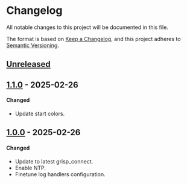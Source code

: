 # Changelog

All notable changes to this project will be documented in this file.

The format is based on [Keep a Changelog](https://keepachangelog.com/en/1.0.0/),
and this project adheres to
[Semantic Versioning](https://semver.org/spec/v2.0.0.html).

## [Unreleased]

## [1.1.0] - 2025-02-26

#### Changed
- Update start colors.

## [1.0.0] - 2025-02-26

#### Changed

- Update to latest grisp_connect.
- Enable NTP.
- Finetune log handlers configuration.

[Unreleased]: https://github.com/grisp/grisp_demo/compare/1.1.0...HEAD
[1.1.0]: https://github.com/grisp/grisp_demo/compare/1.0.0...1.1.0
[1.0.0]: https://github.com/grisp/grisp_demo/compare/4a85b12e487e41ab6137c52be6ac6695ea0b9c44...1.0.0
